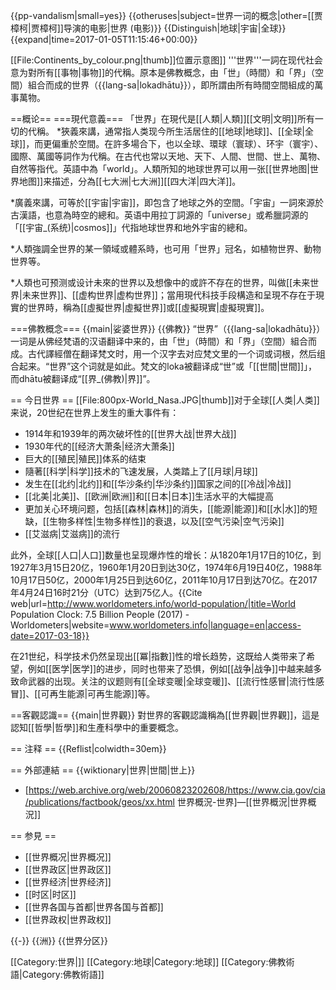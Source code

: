 {{pp-vandalism|small=yes}}
{{otheruses|subject=世界一词的概念|other=[[贾樟柯|贾樟柯]]导演的电影|世界 (电影)}}
{{Distinguish|地球|宇宙|全球}}
{{expand|time=2017-01-05T11:15:46+00:00}}

[[File:Continents_by_colour.png|thumb]]位置示意图]]
'''世界'''一詞在现代社会意为對所有[[事物|事物]]的代稱。原本是佛教概念，由「世」（時間）和「界」（空間）組合而成的世界（{{lang-sa|lokadhātu}}），即所謂由所有時間空間組成的萬事萬物。

==概论==
===現代意義===
「世界」在現代是[[人類|人類]][[文明|文明]]所有一切的代稱。
*狹義來講，通常指人类现今所生活居住的[[地球|地球]]、[[全球|全球]]，而更偏重於空間。在許多場合下，也以全球、環球（寰球）、环宇（寰宇）、國際、萬國等詞作为代稱。在古代也常以天地、天下、人間、世間、世上、萬物、自然等指代。英語中為「world」。人類所知的地球世界可以用一张[[世界地图|世界地图]]来描述，分為[[七大洲|七大洲]][[四大洋|四大洋]]。

*廣義來講，可等於[[宇宙|宇宙]]，即包含了地球之外的空間。「宇宙」一詞來源於古漢語，也意為時空的總和。英语中用拉丁詞源的「universe」或希臘詞源的「[[宇宙_(系统)|cosmos]]」代指地球世界和地外宇宙的總和。

*人類強調全世界的某一領域或體系時，也可用「世界」冠名，如植物世界、動物世界等。

*人類也可预测或设计未來的世界以及想像中的或許不存在的世界，叫做[[未来世界|未来世界]]、[[虚构世界|虚构世界]]；當用現代科技手段構造和呈現不存在于現實的世界時，稱為[[虛擬世界|虛擬世界]]或[[虛擬現實|虛擬現實]]。

===佛教概念===
{{main|娑婆世界}}
{{佛教}}
“世界”（{{lang-sa|lokadhātu}}）一词是从佛经梵语的汉语翻译中来的，由「世」（時間）和「界」（空間）組合而成。古代譯經僧在翻译梵文时，用一个汉字去对应梵文里的一个词或词根，然后组合起来。“世界”这个词就是如此。梵文的loka被翻译成“世”或「[[世間|世間]]」，而dhātu被翻译成“[[界_(佛教)|界]]”。

== 今日世界 ==
[[File:800px-World_Nasa.JPG|thumb]]对于全球[[人类|人类]]来说，20世纪在世界上发生的重大事件有：
* 1914年和1939年的两次破坏性的[[世界大战|世界大战]]
* 1930年代的[[经济大萧条|经济大萧条]]
* 巨大的[[殖民|殖民]]体系的结束
* 隨著[[科学|科学]]技术的飞速发展，人类踏上了[[月球|月球]]
* 发生在[[北约|北约]]和[[华沙条约|华沙条约]]国家之间的[[冷战|冷战]]
* [[北美|北美]]、[[欧洲|欧洲]]和[[日本|日本]]生活水平的大幅提高
* 更加关心环境问题，包括[[森林|森林]]的消失，[[能源|能源]]和[[水|水]]的短缺，[[生物多样性|生物多样性]]的衰退，以及[[空气污染|空气污染]]
* [[艾滋病|艾滋病]]的流行

此外，全球[[人口|人口]]数量也呈现爆炸性的增长：从1820年1月17日的10亿，到1927年3月15日20亿，1960年1月20日到达30亿，1974年6月19日40亿，1988年10月17日50亿，2000年1月25日到达60亿，2011年10月17日到达70亿。在2017年4月24日16时21分（UTC）达到75亿人。<ref>{{Cite web|url=http://www.worldometers.info/world-population/|title=World Population Clock: 7.5 Billion People (2017) - Worldometers|website=www.worldometers.info|language=en|access-date=2017-03-18}}</ref>

在21世纪，科学技术仍然呈现出[[冪|指數]]性的增长趋势，这既给人类带来了希望，例如[[医学|医学]]的进步，同时也带来了恐惧，例如[[战争|战争]]中越来越多致命武器的出现。关注的议题则有[[全球变暖|全球变暖]]、[[流行性感冒|流行性感冒]]、[[可再生能源|可再生能源]]等。

==客觀認識==
{{main|世界觀}}
對世界的客觀認識稱為[[世界觀|世界觀]]，這是認知[[哲學|哲學]]和生產科學中的重要概念。

== 注释 ==
{{Reflist|colwidth=30em}}

== 外部連結 ==
{{wiktionary|世界|世間|世上}}
* [https://web.archive.org/web/20060823202608/https://www.cia.gov/cia/publications/factbook/geos/xx.html 世界概況-世界]—[[世界概況|世界概況]]

== 参見 ==
* [[世界概况|世界概况]]
* [[世界政区|世界政区]]
* [[世界经济|世界经济]]
* [[时区|时区]]
* [[世界各国与首都|世界各国与首都]]
* [[世界政权|世界政权]]

{{-}}
{{洲}}
{{世界分区}}

[[Category:世界|]]
[[Category:地球|Category:地球]]
[[Category:佛教術語|Category:佛教術語]]